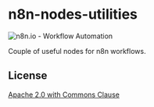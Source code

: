 # n8n-nodes-utilities

![n8n.io - Workflow Automation](https://raw.githubusercontent.com/n8n-io/n8n/master/docs/images/n8n-logo.png)

Couple of useful nodes for n8n workflows.


## License

[Apache 2.0 with Commons Clause](https://github.com/n8n-io/n8n/blob/master/packages/nodes-base/LICENSE.md)
